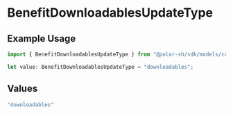 # BenefitDownloadablesUpdateType

## Example Usage

```typescript
import { BenefitDownloadablesUpdateType } from "@polar-sh/sdk/models/components";

let value: BenefitDownloadablesUpdateType = "downloadables";
```

## Values

```typescript
"downloadables"
```